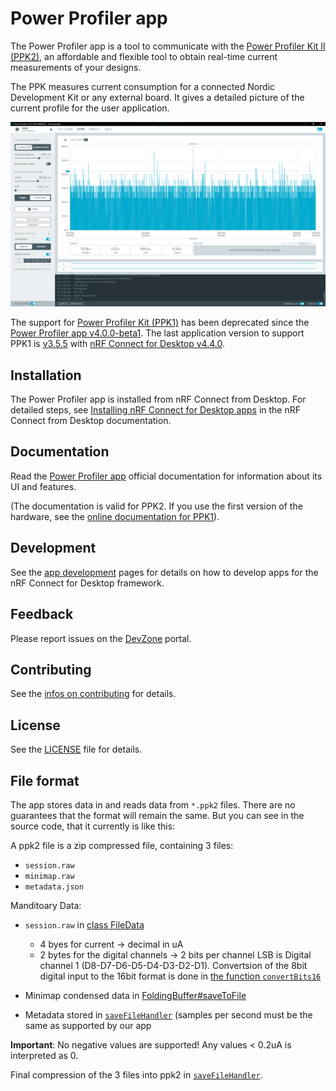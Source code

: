 # Power Profiler app

The Power Profiler app is a tool to communicate with the
[Power Profiler Kit II (PPK2)](https://www.nordicsemi.com/Software-and-tools/Development-Tools/Power-Profiler-Kit-2),
an affordable and flexible tool to obtain real-time current measurements of your
designs.

The PPK measures current consumption for a connected Nordic Development Kit or
any external board. It gives a detailed picture of the current profile for the
user application.

![screenshot](resources/screenshot.png)

The support for
[Power Profiler Kit (PPK1)](https://www.nordicsemi.com/Software-and-tools/Development-Tools/Power-Profiler-Kit)
has been deprecated since the
[Power Profiler app v4.0.0-beta1](https://github.com/NordicSemiconductor/pc-nrfconnect-ppk/blob/main/Changelog.md).
The last application version to support PPK1 is
[v3.5.5](https://github.com/NordicSemiconductor/pc-nrfconnect-ppk/blob/main/Changelog.md)
with
[nRF Connect for Desktop v4.4.0](https://github.com/NordicSemiconductor/pc-nrfconnect-launcher/blob/main/Changelog.md).

## Installation

The Power Profiler app is installed from nRF Connect from Desktop. For detailed
steps, see
[Installing nRF Connect for Desktop apps](https://docs.nordicsemi.com/bundle/nrf-connect-desktop/page/installing_apps.html)
in the nRF Connect from Desktop documentation.

## Documentation

Read the
[Power Profiler app](https://docs.nordicsemi.com/bundle/nrf-connect-ppk/page/index.html)
official documentation for information about its UI and features.

(The documentation is valid for PPK2. If you use the first version of the
hardware, see the
[online documentation for PPK1](https://docs.nordicsemi.com/bundle/ug_ppk/page/UG/ppk/PPK_user_guide_Intro.html)).

## Development

See the
[app development](https://nordicsemiconductor.github.io/pc-nrfconnect-docs/)
pages for details on how to develop apps for the nRF Connect for Desktop
framework.

## Feedback

Please report issues on the [DevZone](https://devzone.nordicsemi.com) portal.

## Contributing

See the
[infos on contributing](https://nordicsemiconductor.github.io/pc-nrfconnect-docs/contributing)
for details.

## License

See the [LICENSE](LICENSE) file for details.

## File format

The app stores data in and reads data from `*.ppk2` files. There are no
guarantees that the format will remain the same. But you can see in the source
code, that it currently is like this:

A ppk2 file is a zip compressed file, containing 3 files:

-   `session.raw`
-   `minimap.raw`
-   `metadata.json`

Manditoary Data:

-   `session.raw` in
    [class FileData](https://github.com/NordicSemiconductor/pc-nrfconnect-ppk/blob/6e4da637f07d5f6995d96362368c781b71b5bc61/src/globals.ts#L53-L112)

    -   4 byes for current -> decimal in uA
    -   2 bytes for the digital channels -> 2 bits per channel LSB is Digital
        channel 1 (D8-D7-D6-D5-D4-D3-D2-D1). Convertsion of the 8bit digital
        input to the 16bit format is done in
        [the function `convertBits16`](https://github.com/NordicSemiconductor/pc-nrfconnect-ppk/blob/6e4da637f07d5f6995d96362368c781b71b5bc61/src/utils/bitConversion.ts#L21)

-   Minimap condensed data in
    [FoldingBuffer#saveToFile](https://github.com/NordicSemiconductor/pc-nrfconnect-ppk/blob/6e4da637f07d5f6995d96362368c781b71b5bc61/src/utils/foldingBuffer.ts#L118-L128)
-   Metadata stored in
    [`saveFileHandler`](https://github.com/NordicSemiconductor/pc-nrfconnect-ppk/blob/6e4da637f07d5f6995d96362368c781b71b5bc61/src/utils/saveFileHandler.ts#L57-L60)
    (samples per second must be the same as supported by our app

**Important**: No negative values are supported! Any values < 0.2uA is
interpreted as 0.

Final compression of the 3 files into ppk2 in
[`saveFileHandler`](https://github.com/NordicSemiconductor/pc-nrfconnect-ppk/blob/6e4da637f07d5f6995d96362368c781b71b5bc61/src/utils/saveFileHandler.ts#L40).
